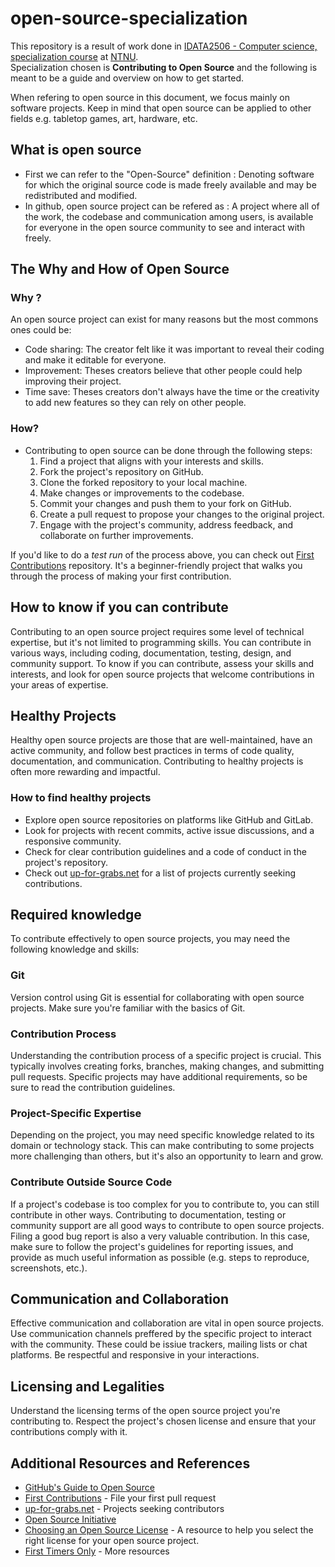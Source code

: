 # open-source-specialization
This repository is a result of work done in [IDATA2506 - Computer science, specialization course](https://www.ntnu.edu/studies/courses/IDATA2506#tab=omEmnet) at [NTNU](https://www.ntnu.edu/).  
Specialization chosen is **Contributing to Open Source** and the following is meant to  be a guide and overview on how to get started.  

When refering to open source in this document, we focus mainly on software projects. Keep in mind that open source can be applied to other fields e.g. tabletop games, art, hardware, etc.

## What is open source
- First we can refer to the "Open-Source" definition : Denoting software for which the original source code is made freely available and may be redistributed and modified.
- In github, open source project can be refered as : A project where all of the work, the codebase and communication among users, is available for everyone in the open source community to see and interact with freely. 

## The Why and How of Open Source
### Why ?
An open source project can exist for many reasons but the most commons ones could be:
- Code sharing: The creator felt like it was important to reveal their coding and make it editable for everyone.
- Improvement: Theses creators believe that other people could help improving their project.
- Time save: Theses creators don't always have the time or the creativity to add new features so they can rely on other people.
### How?
- Contributing to open source can be done through the following steps:
   1. Find a project that aligns with your interests and skills.
   2. Fork the project's repository on GitHub.
   3. Clone the forked repository to your local machine.
   4. Make changes or improvements to the codebase.
   5. Commit your changes and push them to your fork on GitHub.
   6. Create a pull request to propose your changes to the original project.
   7. Engage with the project's community, address feedback, and collaborate on further improvements.  

If you'd like to do a *test run* of the process above, you can check out [First Contributions](https://github.com/firstcontributions/first-contributions) repository. It's a beginner-friendly project that walks you through the process of making your first contribution.

## How to know if you can contribute
Contributing to an open source project requires some level of technical expertise, but it's not limited to programming skills. You can contribute in various ways, including coding, documentation, testing, design, and community support. To know if you can contribute, assess your skills and interests, and look for open source projects that welcome contributions in your areas of expertise.

## Healthy Projects
Healthy open source projects are those that are well-maintained, have an active community, and follow best practices in terms of code quality, documentation, and communication. Contributing to healthy projects is often more rewarding and impactful. 

### How to find healthy projects
- Explore open source repositories on platforms like GitHub and GitLab.
- Look for projects with recent commits, active issue discussions, and a responsive community.
- Check for clear contribution guidelines and a code of conduct in the project's repository.
- Check out [up-for-grabs.net](https://up-for-grabs.net/) for a list of projects currently seeking contributions.

## Required knowledge
To contribute effectively to open source projects, you may need the following knowledge and skills:

### Git
Version control using Git is essential for collaborating with open source projects. Make sure you're familiar with the basics of Git.

### Contribution Process
Understanding the contribution process of a specific project is crucial. This typically involves creating forks, branches, making changes, and submitting pull requests. Specific projects may have additional requirements, so be sure to read the contribution guidelines.

### Project-Specific Expertise
Depending on the project, you may need specific knowledge related to its domain or technology stack. This can make contributing to some projects more challenging than others, but it's also an opportunity to learn and grow.

### Contribute Outside Source Code
If a project's codebase is too complex for you to contribute to, you can still contribute in other ways. Contributing to documentation, testing or community support are all good ways to contribute to open source projects.  
Filing a good bug report is also a very valuable contribution. In this case, make sure to follow the project's guidelines for reporting issues, and provide as much useful information as possible (e.g. steps to reproduce, screenshots, etc.).

## Communication and Collaboration
Effective communication and collaboration are vital in open source projects. Use communication channels preffered by the specific project to interact with the community. These could be issiue trackers, mailing lists or chat platforms. Be respectful and responsive in your interactions.

## Licensing and Legalities
Understand the licensing terms of the open source project you're contributing to. Respect the project's chosen license and ensure that your contributions comply with it.

## Additional Resources and References
- [GitHub's Guide to Open Source](https://opensource.guide/)
- [First Contributions](https://github.com/firstcontributions/first-contributions) - File your first pull request
- [up-for-grabs.net](https://up-for-grabs.net/) - Projects seeking contributors
- [Open Source Initiative](https://opensource.org/)
- [Choosing an Open Source License](https://choosealicense.com/) - A resource to help you select the right license for your open source project.
- [First Timers Only](https://www.firsttimersonly.com/) - More resources